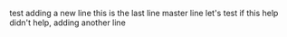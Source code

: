 test
adding a new line
this is the last line
master line
let's test if this help
didn't help, adding another line
